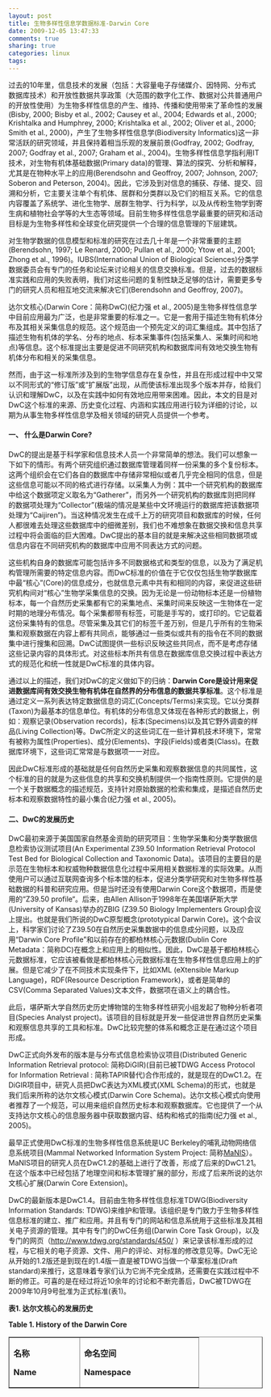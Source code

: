 ```yaml
---
layout: post
title: 生物多样性信息学数据标准-Darwin Core
date: 2009-12-05 13:47:33
comments: true
sharing: true
categories: linux
tags: 
---
```


<p>过去的10年里，信息技术的发展（包括：大容量电子存储媒介、因特网、分布式数据库技术）和开放性数据共享政策（大范围的数字化工作、数据对公共普通用户的开放性使用）为生物多样性信息的产生、维持、传播和使用带来了革命性的发展(Bisby, 2000; Bisby et al., 2002; Causey et al., 2004; Edwards et al., 2000; Krishtalka and Humphrey, 2000; Krishtalka et al., 2002; Oliver et al., 2000; Smith et al., 2000)，产生了生物多样性信息学(Biodiversity Informatics)这一非常活跃的研究领域，并且保持着相当乐观的发展前景(Godfray, 2002; Godfray, 2007; Godfray et al., 2007; Graham et al., 2004)。生物多样性信息学指利用IT技术，对生物有机体基础数据(Primary data)的管理、算法的探究、分析和解释，尤其是在物种水平上的应用(Berendsohn and Geoffroy, 2007; Johnson, 2007; Soberon and Peterson, 2004)。因此，它涉及到对信息的捕获、存储、提交、回溯和分析，它主要关注单个有机体、居群和分类群以及它们的相互关系。它的信息内容覆盖了系统学、进化生物学、居群生物学、行为科学，以及从传粉生物学到寄生病和植物社会学等的大生态等领域。目前生物多样性信息学最重要的研究和活动目标是为生物多样性和全球变化研究提供一个合理的信息管理的下层建筑。</p>  <p>对生物学数据的信息模型和标准的研究在过去几十年是一个非常重要的主题(Berendsohn, 1997; Le Renard, 2000; Pullan et al., 2000; Ytow et al., 2001; Zhong et al., 1996)。IUBS(International Union of Biological Sciences)分类学数据委员会有专门的任务和论坛来讨论相关的信息交换标准。但是，过去的数据标准实践和应用的失败表明，我们对这些问题的复制性缺乏足够的估计，需要更多专门的研究人员和相互地交流来解决它们(Berendsohn and Geoffroy, 2007)。</p>  <p>达尔文核心(Darwin Core：简称DwC)(纪力强 et al., 2005)是生物多样性信息学中目前应用最为广泛，也是非常重要的标准之一。它是一套用于描述生物有机体分布及其相关采集信息的规范。这个规范由一个预先定义的词汇集组成。其中包括了描述生物有机体的学名、分布的地点、标本采集事件(包括采集人、采集时间和地点)等信息。这个标准提出主要是促进不同研究机构和数据库间有效地交换生物有机体分布和相关的采集信息。</p>  <p>然而，由于这一标准所涉及到的生物学信息存在复杂性，并且在形成过程中中又常以不同形式的“修订版”或“扩展版”出现，从而使该标准出现多个版本并存，给我们认识和理解DwC，以及在实践中如何有效地应用带来困难。因此，本文的目是对DwC这个标准的来源、历史变化过程、内涵和实践应用进行较为详细的讨论，以期为从事生物多样性信息学及相关领域的研究人员提供一个参考。</p>  <h4>一、 什么是Darwin Core?</h4>  <p>DwC的提出是基于科学家和信息技术人员一个非常简单的想法。我们可以想象一下如下的情形。有两个研究组织通过数据库管理着同样一份采集的多个复份标本。这两个组织会在它们各自的数据库中存储非常相似或者几乎完全相同的信息，但是这些信息可能以不同的格式进行存储。以采集人为例：其中一个研究机构的数据库中给这个数据项定义取名为“Gatherer”，而另外一个研究机构的数据库则把同样的数据项处理为“Collector”(极端的情况是某些中文环境运行的数据库把该数据项处理为“Caijiren”)。当这种情况发生在成千上万的研究项目和数据库的时候，任何人都很难去处理这些数据库中的细微差别，我们也不难想象在数据交换和信息共享过程中将会面临的巨大困难。DwC提出的基本目的就是来解决这些相同数据项或信息内容在不同研究机构的数据库中应用不同表达方式的问题。</p>  <p>这些机构自身的数据库可能包括许多不同数据格式和类型的信息，以及为了满足机构管理所需要的特定信息内容。而DwC标准的价值在于它仅仅包括生物学数据库中最“核心”(Core)的信息成分，也就信息元素中共有和相同的内容，来促进这些研究机构间对“核心”生物学采集信息的交换。因为无论是一份动物标本还是一份植物标本，每一个自然历史采集都有它的采集地点、采集时间来反映这一生物体在一定时期的地理分布情况。每个采集都带有标签，可能是手写的，或打印的。它记载着这份采集特有的信息。尽管采集及其它们的标签千差万别，但是几乎所有的生物采集和观察数据在内容上都有共同点，能够通过一些类似或共有的指令在不同的数据集中进行搜集和回溯。DwC试图提供一些标识反映这些共同点，而不是考虑存储这些记录内容的具体形式。对这些标本所共有信息在数据库信息交换过程中表达方式的规范化和统一性就是DwC标准的具体内容。</p>  <p>通过以上的描述，我们对DwC的定义做如下的归纳：<b>Darwin Core</b><b>是设计用来促进数据库间有效交换生物有机体</b><b>在自然界的分布信息</b><b>的数据共享标准</b>。这个标准是通过定义一系列表达特定数据信息的词汇(Concepts/Terms)来实现。它以分类群(Taxon)为最基本的信息单位。有机体的分布信息又体现在各种形式的数据上，例如：观察记录(Observation records)，标本(Specimens)以及其它野外调查的样品(Living Collection)等。DwC所定义的这些词汇在一些计算机技术环境下，常常有被称为属性(Properties)、成分(Elements)、字段(Fields)或者类(Class)。在数据库环境下，这些词汇常常是与数据项一一对应。</p>  <p>因此DwC标准形成的基础就是任何自然历史采集和观察数据信息的共同属性，这个标准的目的就是为这些信息的共享和交换机制提供一个指南性原则。它提供的是一个关于数据概念的描述规范，支持针对原始数据的检索和集成，是描述自然历史标本和观察数据特性的最小集合(纪力强 et al., 2005)。</p>  <h4>二、DwC的发展历史</h4>  <p>DwC最初来源于美国国家自然基金资助的研究项目：生物学采集和分类学数据信息检索协议测试项目(An Experimental Z39.50 Information Retrieval Protocol Test Bed for Biological Collection and Taxonomic Data)。该项目的主要目的是示范在生物标本和权威物种数据信息化过程中采用相关数据标准的实际效果。从而使用户可以通过互联网查询多个标本馆的标本，促进分类学研究和对生物多样性基础数据的科普和研究应用。但是当时还没有使用Darwin Core这个数据项，而是使用的“Z39.50 profile“。后来，由Allen Allison于1998年在美国堪萨斯大学(University of Kansas)举办的ZBIG (Z39.50 Biology Implementers Group)会议上提出。也就是我们所说的DwC原型概念(prototypical Darwin Core)。这个会议上，科学家们讨论了Z39.50在自然历史采集数据中的信息成分问题，以及应用“Darwin Core Profile”和以前存在的都柏林核心元数据(Dublin Core Metadata：简称DC)在概念上和应用上的相似性。因此，DwC是基于都柏林核心元数据标准，它应该被看做是都柏林核心元数据标准在生物多样性信息应用上的扩展。但是它减少了在不同技术实现条件下，比如XML (eXtensible Markup Language)，RDF(Resource Description Framework)，或者是简单的CSV(Comma Separated Values)文本文件，数据项在语义上的耦合性。</p>  <p>此后，堪萨斯大学自然历史历史博物馆的生物多样性研究小组发起了物种分析者项目(Species Analyst project)。该项目的目标就是开发一些促进世界自然历史采集和观察信息共享的工具和标准。DwC比较完整的体系和概念正是在通过这个项目形成。</p>  <p>DwC正式向外发布的版本是与分布式信息检索协议项目(Distributed Generic Information Retrieval protocol: 简称DiGIR)(目前已被TDWG Access Protocol for Information Retrieval : 简称TAPIR替代)合作形成的，就是现在的DwC1.2。在DiGIR项目中，研究人员把DwC表达为XML模式(XML Schema)的形式，也就是我们后来所称的达尔文核心模式(Darwin Core Schema)。达尔文核心模式向使用者推荐了一个规范，可以用来组织自然历史标本和观察数据库。它也提供了一个从支持达尔文核心的信息服务器中获取数据内容、结构和格式的指南(纪力强 et al., 2005)。</p>  <p>最早正式使用DwC标准的生物多样性信息系统是UC Berkeley的哺乳动物网络信息系统项目(Mammal Networked Information System Project: 简称<a href="http://manisnet.org/">MaNIS</a>）。MaNIS项目的研究人员在DwC1.2的基础上进行了改善，形成了后来的DwC1.21。在这个版本中已经包括了地理空间和标本管理扩展的部分，形成了后来所说的达尔文核心扩展(Darwin Core Extension)。</p>  <p>DwC的最新版本是DwC1.4。目前由生物多样性信息标准TDWG(Biodiversity Information Standards: TDWG)来维护和管理。该组织是专门致力于生物多样性信息标准的建立、推广和应用。并且有专门的网站和信息系统用于这些标准及其相关电子资源的管理。其中有专门的DwC任务组(Darwin Core Task Group)，以及专门的网页（<a href="http://www.tdwg.org/standards/450/">http://www.tdwg.org/standards/450/</a> ）来记录该标准形成的过程，与它相关的电子资源、文件、用户的评论、对标准的修改意见等。DwC无论从开始的1.2版还是到现在的1.4版一直是被TDWG当做一个草案标准(Draft standard)来推行，这意味着专家们认为它尚不完全成熟，还需要在实践过程中不断的修正。可喜的是在经过将近10余年的讨论和不断完善后，DwC被TDWG在2009年10月9号批准为正式标准(表1)。</p>  <p><b>表</b><b>1. </b><b>达尔文核心的发展历史</b><b></b></p>  <p><b>Table 1. History of the Darwin Core</b>    <table cellspacing="0" cellpadding="0" border="1"><tbody>       <tr>         <td valign="top" width="123">           <p><b>名称</b><b></b></p>            <p><b>Name</b></p>         </td>          <td valign="top" width="219">           <p><b>命名空间</b><b></b></p>            <p><b>Namespace</b></p>         